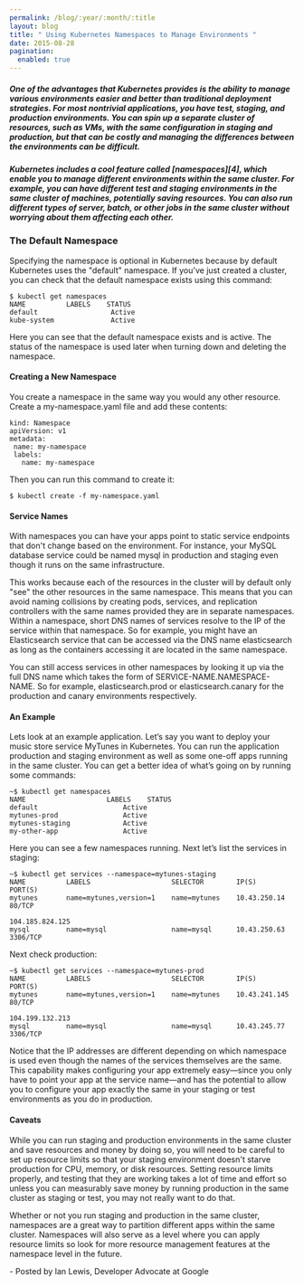 ```yaml
---
permalink: /blog/:year/:month/:title
layout: blog
title: " Using Kubernetes Namespaces to Manage Environments "
date: 2015-08-28
pagination:
  enabled: true
---
```

#####  One of the advantages that Kubernetes provides is the ability to manage various environments easier and better than traditional deployment strategies. For most nontrivial applications, you have test, staging, and production environments. You can spin up a separate cluster of resources, such as VMs, with the same configuration in staging and production, but that can be costly and managing the differences between the environments can be difficult.

#####  Kubernetes includes a cool feature called [namespaces][4], which enable you to manage different environments within the same cluster. For example, you can have different test and staging environments in the same cluster of machines, potentially saving resources. You can also run different types of server, batch, or other jobs in the same cluster without worrying about them affecting each other.



### The Default Namespace

Specifying the namespace is optional in Kubernetes because by default Kubernetes uses the "default" namespace. If you've just created a cluster, you can check that the default namespace exists using this command:
```
$ kubectl get namespaces
NAME          LABELS    STATUS
default                  Active
kube-system              Active
```

Here you can see that the default namespace exists and is active. The status of the namespace is used later when turning down and deleting the namespace.

####  Creating a New Namespace

You create a namespace in the same way you would any other resource. Create a my-namespace.yaml file and add these contents:

```
kind: Namespace  
apiVersion: v1  
metadata:  
 name: my-namespace  
 labels:  
   name: my-namespace  
```

Then you can run this command to create it:
```
$ kubectl create -f my-namespace.yaml
```
####  Service Names

With namespaces you can have your apps point to static service endpoints that don't change based on the environment. For instance, your MySQL database service could be named mysql in production and staging even though it runs on the same infrastructure.

This works because each of the resources in the cluster will by default only "see" the other resources in the same namespace. This means that you can avoid naming collisions by creating pods, services, and replication controllers with the same names provided they are in separate namespaces. Within a namespace, short DNS names of services resolve to the IP of the service within that namespace. So for example, you might have an Elasticsearch service that can be accessed via the DNS name elasticsearch as long as the containers accessing it are located in the same namespace.

You can still access services in other namespaces by looking it up via the full DNS name which takes the form of SERVICE-NAME.NAMESPACE-NAME. So for example, elasticsearch.prod or elasticsearch.canary for the production and canary environments respectively.

####  An Example

Lets look at an example application. Let’s say you want to deploy your music store service MyTunes in Kubernetes. You can run the application production and staging environment as well as some one-off apps running in the same cluster. You can get a better idea of what’s going on by running some commands:



```
~$ kubectl get namespaces  
NAME                    LABELS    STATUS  
default                     Active  
mytunes-prod                Active  
mytunes-staging             Active  
my-other-app                Active  
```

Here you can see a few namespaces running. Next let’s list the services in staging:

```
~$ kubectl get services --namespace=mytunes-staging
NAME          LABELS                    SELECTOR        IP(S)             PORT(S)  
mytunes       name=mytunes,version=1    name=mytunes    10.43.250.14      80/TCP  
                                                        104.185.824.125     
mysql         name=mysql                name=mysql      10.43.250.63      3306/TCP  
```
Next check production:
```
~$ kubectl get services --namespace=mytunes-prod  
NAME          LABELS                    SELECTOR        IP(S)             PORT(S)  
mytunes       name=mytunes,version=1    name=mytunes    10.43.241.145     80/TCP  
                                                        104.199.132.213     
mysql         name=mysql                name=mysql      10.43.245.77      3306/TCP  
```
Notice that the IP addresses are different depending on which namespace is used even though the names of the services themselves are the same. This capability makes configuring your app extremely easy—since you only have to point your app at the service name—and has the potential to allow you to configure your app exactly the same in your staging or test environments as you do in production.

####  Caveats

While you can run staging and production environments in the same cluster and save resources and money by doing so, you will need to be careful to set up resource limits so that your staging environment doesn't starve production for CPU, memory, or disk resources. Setting resource limits properly, and testing that they are working takes a lot of time and effort so unless you can measurably save money by running production in the same cluster as staging or test, you may not really want to do that.

Whether or not you run staging and production in the same cluster, namespaces are a great way to partition different apps within the same cluster. Namespaces will also serve as a level where you can apply resource limits so look for more resource management features at the namespace level in the future.

\- Posted by Ian Lewis, Developer Advocate at Google

